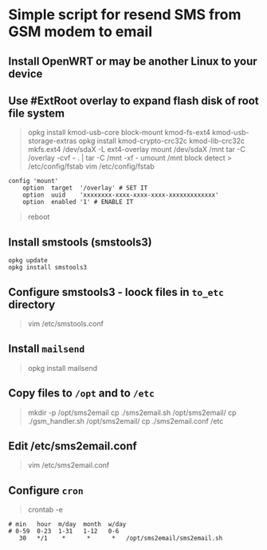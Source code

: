 Simple script for resend SMS from GSM modem to email
====================================================

## Install OpenWRT or may be another Linux to your device

## Use #ExtRoot overlay to expand flash disk of root file system
> opkg install kmod-usb-core block-mount kmod-fs-ext4 kmod-usb-storage-extras
> opkg install kmod-crypto-crc32c kmod-lib-crc32c
> mkfs.ext4 /dev/sdaX -L ext4-overlay
> mount /dev/sdaX /mnt
> tar -C /overlay -cvf - . | tar -C /mnt -xf -
> umount /mnt
> block detect > /etc/config/fstab
> vim /etc/config/fstab
```
config 'mount'
	option	target	'/overlay' # SET IT
	option	uuid	'xxxxxxxx-xxxx-xxxx-xxxx-xxxxxxxxxxxxx'
	option	enabled	'1' # ENABLE IT
```
> reboot
 
## Install smstools (smstools3)
```
opkg update
opkg install smstools3
```

## Configure smstools3 - loock files in `to_etc` directory
> vim /etc/smstools.conf

## Install `mailsend`
> opkg install mailsend

## Copy files to `/opt` and to `/etc`
> mkdir -p /opt/sms2email
> cp ./sms2email.sh   /opt/sms2email/
> cp ./gsm_handler.sh /opt/sms2email/
> cp ./sms2email.conf /etc

## Edit /etc/sms2email.conf
> vim /etc/sms2email.conf

## Configure `cron`
> crontab -e
```
# min   hour  m/day  month  w/day   
# 0-59  0-23  1-31   1-12   0-6
   30   */1    *      *      *   /opt/sms2email/sms2email.sh
```

